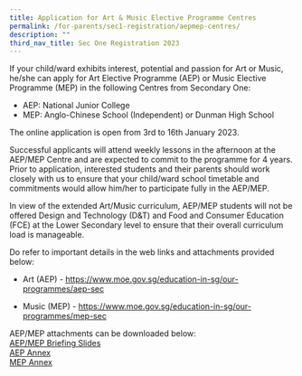 ```yaml
---
title: Application for Art & Music Elective Programme Centres
permalink: /for-parents/sec1-registration/aepmep-centres/
description: ""
third_nav_title: Sec One Registration 2023
---
```

If your child/ward exhibits interest, potential and passion for Art or Music, he/she can apply for Art Elective Programme (AEP) or Music Elective Programme (MEP) in the following Centres from Secondary One:

* AEP: National Junior College
* MEP: Anglo-Chinese School (Independent) or Dunman High School

The online application is open from 3rd to 16th January 2023.

Successful applicants will attend weekly lessons in the afternoon at the AEP/MEP Centre and are expected to commit to the programme for 4 years. Prior to application, interested students and their parents should work closely with us to ensure that your child/ward school timetable and commitments would allow him/her to participate fully in the AEP/MEP. 

In view of the extended Art/Music curriculum, AEP/MEP students will not be offered Design and Technology (D&T) and Food and Consumer Education (FCE) at the Lower Secondary level to ensure that their overall curriculum load is manageable.

Do refer to important details in the web links and attachments provided below: 

* Art (AEP) - <a href="https://www.moe.gov.sg/education-in-sg/our-programmes/aep-sec" target="_blank" >https://www.moe.gov.sg/education-in-sg/our-programmes/aep-sec</a> 

* Music (MEP) - <a href="https://www.moe.gov.sg/education-in-sg/our-programmes/mep-sec" target="_blank" >https://www.moe.gov.sg/education-in-sg/our-programmes/mep-sec</a>

AEP/MEP attachments can be downloaded below:
<br>[AEP/MEP Briefing Slides](/files/Forparents/s1reg-AEP_MEP_Briefing_Slides.pdf)
<br>[AEP Annex](/files/Forparents/s1reg-2_AEP_Annex.pdf)
<br>[MEP Annex](/files/Forparents/s1reg-3_MEP_Annex.pdf)